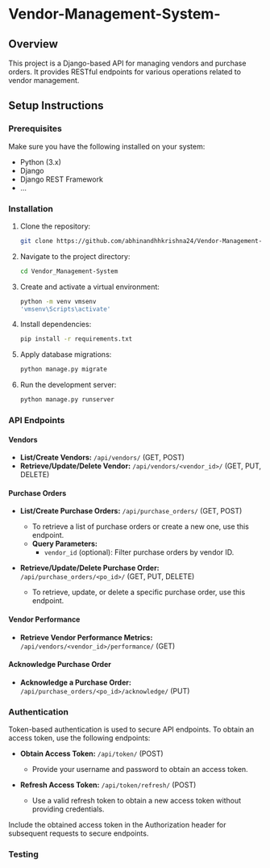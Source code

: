 # Vendor-Management-System-

## Overview

This project is a Django-based API for managing vendors and purchase orders. It provides RESTful endpoints for various operations related to vendor management.

## Setup Instructions

### Prerequisites

Make sure you have the following installed on your system:

- Python (3.x)
- Django
- Django REST Framework
- ...

### Installation

1. Clone the repository:

    ```bash
    git clone https://github.com/abhinandhhkrishna24/Vendor-Management-System-.git
    ```

2. Navigate to the project directory:

    ```bash
    cd Vendor_Management-System
    ```

3. Create and activate a virtual environment:

    ```bash
    python -m venv vmsenv
    'vmsenv\Scripts\activate'
    ```

4. Install dependencies:

    ```bash
    pip install -r requirements.txt
    ```

5. Apply database migrations:

    ```bash
    python manage.py migrate
    ```

6. Run the development server:

    ```bash
    python manage.py runserver
    ```

### API Endpoints

#### Vendors

- **List/Create Vendors:** `/api/vendors/` (GET, POST)
- **Retrieve/Update/Delete Vendor:** `/api/vendors/<vendor_id>/` (GET, PUT, DELETE)

#### Purchase Orders

- **List/Create Purchase Orders:** `/api/purchase_orders/` (GET, POST)
  - To retrieve a list of purchase orders or create a new one, use this endpoint.
  - **Query Parameters:**
    - `vendor_id` (optional): Filter purchase orders by vendor ID.

- **Retrieve/Update/Delete Purchase Order:** `/api/purchase_orders/<po_id>/` (GET, PUT, DELETE)
  - To retrieve, update, or delete a specific purchase order, use this endpoint.

#### Vendor Performance

- **Retrieve Vendor Performance Metrics:** `/api/vendors/<vendor_id>/performance/` (GET)

#### Acknowledge Purchase Order

- **Acknowledge a Purchase Order:** `/api/purchase_orders/<po_id>/acknowledge/` (PUT)

### Authentication

Token-based authentication is used to secure API endpoints. To obtain an access token, use the following endpoints:

- **Obtain Access Token:** `/api/token/` (POST)
  - Provide your username and password to obtain an access token.

- **Refresh Access Token:** `/api/token/refresh/` (POST)
  - Use a valid refresh token to obtain a new access token without providing credentials.

Include the obtained access token in the Authorization header for subsequent requests to secure endpoints.

### Testing
